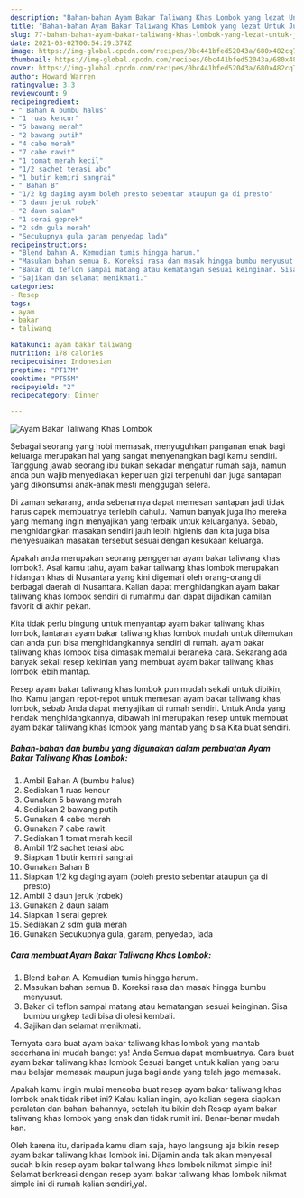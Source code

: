 ```yaml
---
description: "Bahan-bahan Ayam Bakar Taliwang Khas Lombok yang lezat Untuk Jualan"
title: "Bahan-bahan Ayam Bakar Taliwang Khas Lombok yang lezat Untuk Jualan"
slug: 77-bahan-bahan-ayam-bakar-taliwang-khas-lombok-yang-lezat-untuk-jualan
date: 2021-03-02T00:54:29.374Z
image: https://img-global.cpcdn.com/recipes/0bc441bfed52043a/680x482cq70/ayam-bakar-taliwang-khas-lombok-foto-resep-utama.jpg
thumbnail: https://img-global.cpcdn.com/recipes/0bc441bfed52043a/680x482cq70/ayam-bakar-taliwang-khas-lombok-foto-resep-utama.jpg
cover: https://img-global.cpcdn.com/recipes/0bc441bfed52043a/680x482cq70/ayam-bakar-taliwang-khas-lombok-foto-resep-utama.jpg
author: Howard Warren
ratingvalue: 3.3
reviewcount: 9
recipeingredient:
- " Bahan A bumbu halus"
- "1 ruas kencur"
- "5 bawang merah"
- "2 bawang putih"
- "4 cabe merah"
- "7 cabe rawit"
- "1 tomat merah kecil"
- "1/2 sachet terasi abc"
- "1 butir kemiri sangrai"
- " Bahan B"
- "1/2 kg daging ayam boleh presto sebentar ataupun ga di presto"
- "3 daun jeruk robek"
- "2 daun salam"
- "1 serai geprek"
- "2 sdm gula merah"
- "Secukupnya gula garam penyedap lada"
recipeinstructions:
- "Blend bahan A. Kemudian tumis hingga harum."
- "Masukan bahan semua B. Koreksi rasa dan masak hingga bumbu menyusut."
- "Bakar di teflon sampai matang atau kematangan sesuai keinginan. Sisa bumbu ungkep tadi bisa di olesi kembali."
- "Sajikan dan selamat menikmati."
categories:
- Resep
tags:
- ayam
- bakar
- taliwang

katakunci: ayam bakar taliwang 
nutrition: 178 calories
recipecuisine: Indonesian
preptime: "PT17M"
cooktime: "PT55M"
recipeyield: "2"
recipecategory: Dinner

---
```



![Ayam Bakar Taliwang Khas Lombok](https://img-global.cpcdn.com/recipes/0bc441bfed52043a/680x482cq70/ayam-bakar-taliwang-khas-lombok-foto-resep-utama.jpg)

Sebagai seorang yang hobi memasak, menyuguhkan panganan enak bagi keluarga merupakan hal yang sangat menyenangkan bagi kamu sendiri. Tanggung jawab seorang ibu bukan sekadar mengatur rumah saja, namun anda pun wajib menyediakan keperluan gizi terpenuhi dan juga santapan yang dikonsumsi anak-anak mesti menggugah selera.

Di zaman  sekarang, anda sebenarnya dapat memesan santapan jadi tidak harus capek membuatnya terlebih dahulu. Namun banyak juga lho mereka yang memang ingin menyajikan yang terbaik untuk keluarganya. Sebab, menghidangkan masakan sendiri jauh lebih higienis dan kita juga bisa menyesuaikan masakan tersebut sesuai dengan kesukaan keluarga. 



Apakah anda merupakan seorang penggemar ayam bakar taliwang khas lombok?. Asal kamu tahu, ayam bakar taliwang khas lombok merupakan hidangan khas di Nusantara yang kini digemari oleh orang-orang di berbagai daerah di Nusantara. Kalian dapat menghidangkan ayam bakar taliwang khas lombok sendiri di rumahmu dan dapat dijadikan camilan favorit di akhir pekan.

Kita tidak perlu bingung untuk menyantap ayam bakar taliwang khas lombok, lantaran ayam bakar taliwang khas lombok mudah untuk ditemukan dan anda pun bisa menghidangkannya sendiri di rumah. ayam bakar taliwang khas lombok bisa dimasak memalui beraneka cara. Sekarang ada banyak sekali resep kekinian yang membuat ayam bakar taliwang khas lombok lebih mantap.

Resep ayam bakar taliwang khas lombok pun mudah sekali untuk dibikin, lho. Kamu jangan repot-repot untuk memesan ayam bakar taliwang khas lombok, sebab Anda dapat menyajikan di rumah sendiri. Untuk Anda yang hendak menghidangkannya, dibawah ini merupakan resep untuk membuat ayam bakar taliwang khas lombok yang mantab yang bisa Kita buat sendiri.

<!--inarticleads1-->

##### Bahan-bahan dan bumbu yang digunakan dalam pembuatan Ayam Bakar Taliwang Khas Lombok:

1. Ambil  Bahan A (bumbu halus)
1. Sediakan 1 ruas kencur
1. Gunakan 5 bawang merah
1. Sediakan 2 bawang putih
1. Gunakan 4 cabe merah
1. Gunakan 7 cabe rawit
1. Sediakan 1 tomat merah kecil
1. Ambil 1/2 sachet terasi abc
1. Siapkan 1 butir kemiri sangrai
1. Gunakan  Bahan B
1. Siapkan 1/2 kg daging ayam (boleh presto sebentar ataupun ga di presto)
1. Ambil 3 daun jeruk (robek)
1. Gunakan 2 daun salam
1. Siapkan 1 serai geprek
1. Sediakan 2 sdm gula merah
1. Gunakan Secukupnya gula, garam, penyedap, lada




<!--inarticleads2-->

##### Cara membuat Ayam Bakar Taliwang Khas Lombok:

1. Blend bahan A. Kemudian tumis hingga harum.
1. Masukan bahan semua B. Koreksi rasa dan masak hingga bumbu menyusut.
1. Bakar di teflon sampai matang atau kematangan sesuai keinginan. Sisa bumbu ungkep tadi bisa di olesi kembali.
1. Sajikan dan selamat menikmati.




Ternyata cara buat ayam bakar taliwang khas lombok yang mantab sederhana ini mudah banget ya! Anda Semua dapat membuatnya. Cara buat ayam bakar taliwang khas lombok Sesuai banget untuk kalian yang baru mau belajar memasak maupun juga bagi anda yang telah jago memasak.

Apakah kamu ingin mulai mencoba buat resep ayam bakar taliwang khas lombok enak tidak ribet ini? Kalau kalian ingin, ayo kalian segera siapkan peralatan dan bahan-bahannya, setelah itu bikin deh Resep ayam bakar taliwang khas lombok yang enak dan tidak rumit ini. Benar-benar mudah kan. 

Oleh karena itu, daripada kamu diam saja, hayo langsung aja bikin resep ayam bakar taliwang khas lombok ini. Dijamin anda tak akan menyesal sudah bikin resep ayam bakar taliwang khas lombok nikmat simple ini! Selamat berkreasi dengan resep ayam bakar taliwang khas lombok nikmat simple ini di rumah kalian sendiri,ya!.

